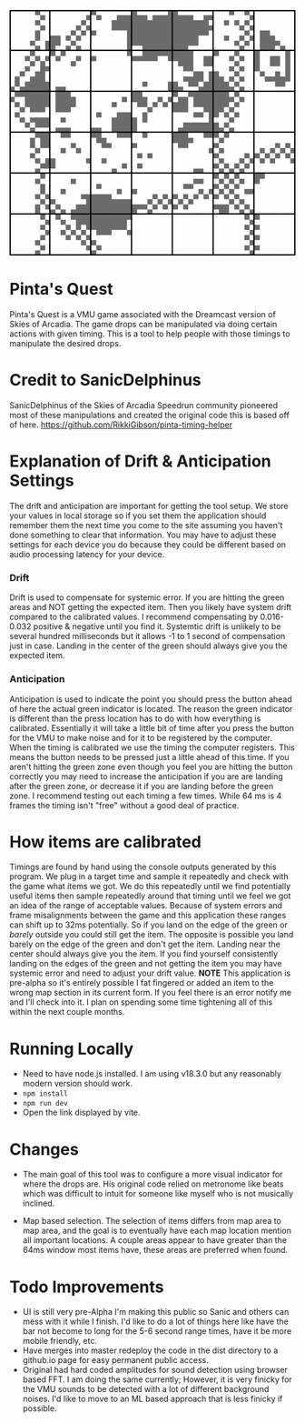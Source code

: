 ![Pinta's Quest Map](/app/src/assets/img/PintasQuestMap.webp)

# Pinta's Quest
Pinta's Quest is a VMU game associated with the Dreamcast version of Skies of Arcadia. The game drops can be manipulated via doing certain actions with given timing. This is a tool to help people with those timings to manipulate the desired drops.

# Credit to SanicDelphinus
SanicDelphinus of the Skies of Arcadia Speedrun community pioneered most of these manipulations and created the original code this is based off of here. 
https://github.com/RikkiGibson/pinta-timing-helper

# Explanation of Drift & Anticipation Settings
The drift and anticipation are important for getting the tool setup. We store your values in local storage so if you set them the application should remember them the next time you come to the site assuming you haven't done something to clear that information. You may have to adjust these settings for each device you do because they could be different based on audio processing latency for your device.

### Drift
Drift is used to compensate for systemic error. If you are hitting the green areas and NOT getting the expected item. Then you likely have system drift compared to the calibrated values. I recommend compensating by 0.016-0.032 positive & negative until you find it. Systemtic drift is unlikely to be several hundred milliseconds but it allows -1 to 1 second of compensation just in case. Landing in the center of the green should always give you the expected item.

### Anticipation
Anticipation is used to indicate the point you should press the button ahead of here the actual green indicator is located. The reason the green indicator is different than the press location has to do with how everything is calibrated. Essentially it will take a little bit of time after you press the button for the VMU to make noise and for it to be registered by the computer. When the timing is calibrated we use the timing the computer registers. This means the button needs to be pressed just a little ahead of this time. If you aren't hitting the green zone even though you feel you are hitting the button correctly you may need to increase the anticipation if you are are landing after the green zone, or decrease it if you are landing before the green zone. I recommend testing out each timing a few times. While 64 ms is 4 frames the timing isn't "free" without a good deal of practice.

# How items are calibrated
Timings are found by hand using the console outputs generated by this program. We plug in a target time and sample it repeatedly and check with the game what items we got. We do this repeatedly until we find potentially useful items then sample repeatedly around that timing until we feel we got an idea of the range of acceptable values. Because of system errors and frame misalignments between the game and this application these ranges can shift up to 32ms potentially. So if you land on the edge of the green or *barely* outside you could still get the item. The opposite is possible you land barely on the edge of the green and don't get the item. Landing near the center should always give you the item. If you find yourself consistently landing on the edges of the green and not getting the item you may have systemic error and need to adjust your drift value. **NOTE** This application is pre-alpha so it's entirely possible I fat fingered or added an item to the wrong map section in its current form. If you feel there is an error notify me and I'll check into it. I plan on spending some time tightening all of this within the next couple months.

# Running Locally
- Need to have node.js installed. I am using v18.3.0 but any reasonably modern version should work.
- `npm install`
- `npm run dev`
- Open the link displayed by vite.

# Changes
- The main goal of this tool was to configure a more visual indicator for where the drops are. His original code relied on metronome like beats which was difficult to intuit for someone like myself who is not musically inclined.

- Map based selection. The selection of items differs from map area to map area, and the goal is to eventually have each map location mention all important locations. A couple areas appear to have greater than the 64ms window most items have, these areas are preferred when found.

# Todo Improvements
- UI is still very pre-Alpha I'm making this public so Sanic and others can mess with it while I finish. I'd like to do a lot of things here like have the bar not become to long for the 5-6 second range times, have it be more mobile friendly, etc.
- Have merges into master redeploy the code in the dist directory to a github.io page for easy permanent public access.
- Original had hard coded amplitudes for sound detection using browser based FFT. I am doing the same currently; However, it is very finicky for the VMU sounds to be detected with a lot of different background noises. I'd like to move to an ML based approach that is less finicky if possible.
